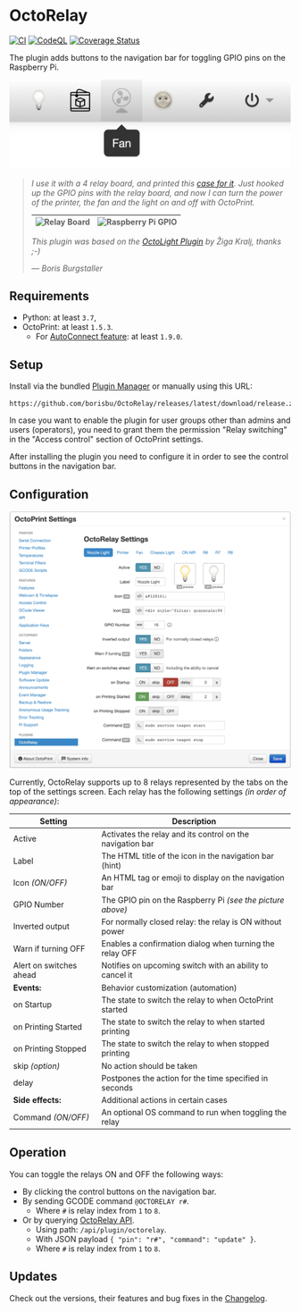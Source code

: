 # OctoRelay

[![CI](https://github.com/borisbu/OctoRelay/actions/workflows/CI.yaml/badge.svg)](https://github.com/borisbu/OctoRelay/actions/workflows/CI.yaml)
[![CodeQL](https://github.com/borisbu/OctoRelay/actions/workflows/codeql.yml/badge.svg)](https://github.com/borisbu/OctoRelay/actions/workflows/codeql.yml)
[![Coverage Status](https://coveralls.io/repos/github/borisbu/OctoRelay/badge.svg?branch=master)](https://coveralls.io/github/borisbu/OctoRelay?branch=master)

The plugin adds buttons to the navigation bar for toggling GPIO pins on the Raspberry Pi.

![WebUI interface](img/controls.png)

> _I use it with a 4 relay board, and printed this
> [case for it](https://www.thingiverse.com/thing:2975944)._
> _Just hooked up the GPIO pins with the relay board, and now I can turn the
> power of the printer, the fan and the light on and off with OctoPrint._
>
> | ![Relay Board](img/relay-raspberry.jpg) | ![Raspberry Pi GPIO](img/rpi_gpio.png) |
> |-----------------------------------------|----------------------------------------|
>
> _This plugin was based on the [OctoLight Plugin](https://github.com/gigibu5/OctoLight) by Žiga Kralj, thanks ;-)_
>
> — _Boris Burgstaller_

## Requirements

- Python: at least `3.7`,
- OctoPrint: at least `1.5.3`.
  - For [AutoConnect feature](https://github.com/borisbu/OctoRelay/blob/master/CHANGELOG.md#330): at least `1.9.0`.

## Setup

Install via the bundled [Plugin Manager](https://docs.octoprint.org/en/master/bundledplugins/pluginmanager.html)
or manually using this URL:

```
https://github.com/borisbu/OctoRelay/releases/latest/download/release.zip
```

In case you want to enable the plugin for user groups other than admins and users (operators), you need to
grant them the permission "Relay switching" in the "Access control" section of OctoPrint settings.

After installing the plugin you need to configure it in order to see the control buttons in the navigation bar.

## Configuration

![Settings panel](img/settings.png)

Currently, OctoRelay supports up to 8 relays represented by the tabs on the top of the settings screen.
Each relay has the following settings *(in order of appearance)*:

| Setting                 | Description                                                |
|-------------------------|------------------------------------------------------------|
| Active                  | Activates the relay and its control on the navigation bar  |
| Label                   | The HTML title of the icon in the navigation bar (hint)    |
| Icon *(ON/OFF)*         | An HTML tag or emoji to display on the navigation bar      |
| GPIO Number             | The GPIO pin on the Raspberry Pi *(see the picture above)* |
| Inverted output         | For normally closed relay: the relay is ON without power   |
| Warn if turning OFF     | Enables a confirmation dialog when turning the relay OFF   |
| Alert on switches ahead | Notifies on upcoming switch with an ability to cancel it   |
| **Events:**             | Behavior customization (automation)                        |
| on Startup              | The state to switch the relay to when OctoPrint started    |
| on Printing Started     | The state to switch the relay to when started printing     |
| on Printing Stopped     | The state to switch the relay to when stopped printing     |
| skip *(option)*         | No action should be taken                                  |                                 |
| delay                   | Postpones the action for the time specified in seconds     |
| **Side effects:**       | Additional actions in certain cases                        |
| Command *(ON/OFF)*      | An optional OS command to run when toggling the relay      |

## Operation

You can toggle the relays ON and OFF the following ways:

- By clicking the control buttons on the navigation bar.
- By sending GCODE command `@OCTORELAY r#`.
  - Where `#` is relay index from `1` to `8`.
- Or by querying [OctoRelay API](https://docs.octoprint.org/en/master/api/).
  - Using path: `/api/plugin/octorelay`.
  - With JSON payload `{ "pin": "r#", "command": "update" }`.
  - Where `#` is relay index from `1` to `8`.

## Updates

Check out the versions, their features and bug fixes in the [Changelog](CHANGELOG.md).
